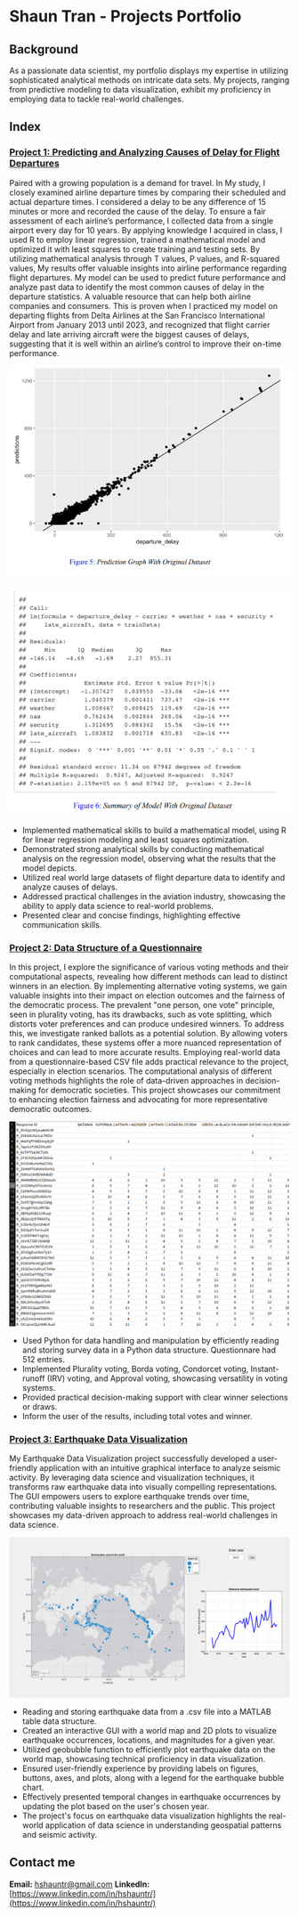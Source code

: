 # Shaun Tran - Projects Portfolio 

## Background
As a passionate data scientist, my portfolio displays my expertise in utilizing sophisticated analytical methods on intricate data sets. My projects, ranging from predictive modeling to data visualization, exhibit my proficiency in employing data to tackle real-world challenges.


## Index

### [Project 1: Predicting and Analyzing Causes of Delay for Flight Departures](https://github.com/hshauntr/CausesOfDelays)
Paired with a growing population is a demand for travel. In My study, I closely examined
airline departure times by comparing their scheduled and actual departure times. I considered a delay to
be any difference of 15 minutes or more and recorded the cause of the delay. To ensure a fair assessment
of each airline’s performance, I collected data from a single airport every day for 10 years. By applying
knowledge I acquired in class, I used R to employ linear regression, trained a mathematical model
and optimized it with least squares to create training and testing sets. By utilizing mathematical analysis
through T values, P values, and R-squared values, My results offer valuable insights into airline
performance regarding flight departures. My model can be used to predict future performance and
analyze past data to identify the most common causes of delay in the departure statistics. A valuable
resource that can help both airline companies and consumers. This is proven when I practiced my
model on departing flights from Delta Airlines at the San Francisco International Airport from January
2013 until 2023, and recognized that flight carrier delay and late arriving aircraft were the biggest causes
of delays, suggesting that it is well within an airline’s control to improve their on-time performance.

![Prediction Graph](assets/img/predgraph.png)

![Summary of Model](assets/img/summarymodel.png)

- Implemented mathematical skills to build a mathematical model, using R for linear regression modeling and least squares optimization.
- Demonstrated strong analytical skills by conducting mathematical analysis on the regression model, observing what the results that the model depicts.
- Utilized real world large datasets of flight departure data to identify and analyze causes of delays.
- Addressed practical challenges in the aviation industry, showcasing the ability to apply data science to real-world problems.
- Presented clear and concise findings, highlighting effective communication skills.

### [Project 2: Data Structure of a Questionnaire](https://github.com/hshauntr/VotingQuestionnaire)

In this project, I explore the significance of various voting methods and their computational aspects, revealing how different methods can lead to distinct winners in an election. By implementing alternative voting systems, we gain valuable insights into their impact on election outcomes and the fairness of the democratic process. The prevalent "one person, one vote" principle, seen in plurality voting, has its drawbacks, such as vote splitting, which distorts voter preferences and can produce undesired winners. To address this, we investigate ranked ballots as a potential solution. By allowing voters to rank candidates, these systems offer a more nuanced representation of choices and can lead to more accurate results. Employing real-world data from a questionnaire-based CSV file adds practical relevance to the project, especially in election scenarios. The computational analysis of different voting methods highlights the role of data-driven approaches in decision-making for democratic societies. This project showcases our commitment to enhancing election fairness and advocating for more representative democratic outcomes.

![Questionnare in csv](/assets/img/Questionnare.png)

- Used Python for data handling and manipulation by efficiently reading and storing survey data in a Python data structure. Questionnare had 512 entries.
- Implemented Plurality voting, Borda voting, Condorcet voting, Instant-runoff (IRV) voting, and Approval voting, showcasing versatility in voting systems.
- Provided practical decision-making support with clear winner selections or draws.
- Inform the user of the results, including total votes and winner.


### [Project 3: Earthquake Data Visualization](https://github.com/hshauntr/EarthQDataV)

My Earthquake Data Visualization project successfully developed a user-friendly application with an intuitive graphical interface to analyze seismic activity. By leveraging data science and visualization techniques, it transforms raw earthquake data into visually compelling representations. The GUI empowers users to explore earthquake trends over time, contributing valuable insights to researchers and the public. This project showcases my data-driven approach to address real-world challenges in data science.

![Earthquake GUI](assets/img/GUI.png)

- Reading and storing earthquake data from a .csv file into a MATLAB table data structure.
- Created an interactive GUI with a world map and 2D plots to visualize earthquake occurrences, locations, and magnitudes for a given year.
- Utilized geobubble function to efficiently plot earthquake data on the world map, showcasing technical proficiency in data visualization.
- Ensured user-friendly experience by providing labels on figures, buttons, axes, and plots, along with a legend for the earthquake bubble chart.
- Effectively presented temporal changes in earthquake occurrences by updating the plot based on the user's chosen year.
- The project's focus on earthquake data visualization highlights the real-world application of data science in understanding geospatial patterns and seismic activity.

## Contact me 
**Email:** hshauntr@gmail.com
**LinkedIn:** [https://www.linkedin.com/in/hshauntr/](https://www.linkedin.com/in/hshauntr/)
